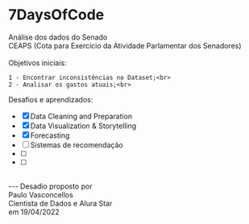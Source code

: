# 7DaysOfCode

Análise dos dados do Senado<br>
CEAPS (Cota para Exercício da Atividade Parlamentar dos Senadores)<br><br>
Objetivos iniciais:<br>

	1 - Encontrar inconsistências no Dataset;<br>
	2 - Analisar os gastos atuais;<br>

Desafios e aprendizados:<br>

- [x] Data Cleaning and Preparation
- [x] Data Visualization & Storytelling
- [x] Forecasting
- [ ] Sistemas de recomendação
- [ ] 
- [ ] 

<br>
---
Desadio proposto por<br>
Paulo Vasconcellos<br>
Cientista de Dados e Alura Star<br>
em 19/04/2022
